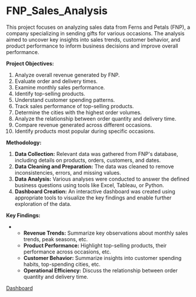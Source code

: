 # FNP_Sales_Analysis

This project focuses on analyzing sales data from Ferns and Petals (FNP), a company specializing in sending gifts for various occasions. The analysis aimed to uncover key insights into sales trends, customer behavior, and product performance to inform business decisions and improve overall performance.

**Project Objectives:**

1. Analyze overall revenue generated by FNP.
2. Evaluate order and delivery times.
3. Examine monthly sales performance.
4. Identify top-selling products.
5. Understand customer spending patterns.
6. Track sales performance of top-selling products.
7. Determine the cities with the highest order volumes.
8. Analyze the relationship between order quantity and delivery time.
9. Compare revenue generated across different occasions.
10. Identify products most popular during specific occasions.

**Methodology:**

1. **Data Collection:** Relevant data was gathered from FNP's database, including details on products, orders, customers, and dates.
2. **Data Cleaning and Preparation:** The data was cleaned to remove inconsistencies, errors, and missing values.
3. **Data Analysis:** Various analyses were conducted to answer the defined business questions using tools like Excel, Tableau, or Python.
4. **Dashboard Creation:** An interactive dashboard was created using appropriate tools to visualize the key findings and enable further exploration of the data.

**Key Findings:**

* 
    * **Revenue Trends:** Summarize key observations about monthly sales trends, peak seasons, etc.
    * **Product Performance:** Highlight top-selling products, their performance across occasions, etc.
    * **Customer Behavior:** Summarize insights into customer spending habits, top-spending cities, etc.
    * **Operational Efficiency:** Discuss the relationship between order quantity and delivery time.



 <a href="https://github.com/bharathikannan-data/FNP_Sales_Analysis/blob/main/Sales%20Analysis%20Dashboard.png"> Dashboard</a>


